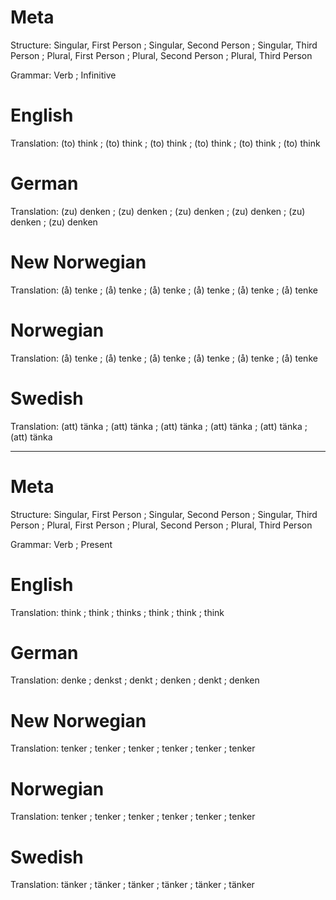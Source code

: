 Meta
====

Structure: Singular, First Person ; Singular, Second Person ; Singular, Third Person ;
           Plural, First Person   ; Plural, Second Person   ; Plural, Third Person

Grammar:   Verb ; Infinitive



English
=======

Translation: (to) think ; (to) think ; (to) think ;
             (to) think ; (to) think ; (to) think



German
======

Translation: (zu) denken ; (zu) denken ; (zu) denken ;
             (zu) denken ; (zu) denken ; (zu) denken



New Norwegian
=============

Translation: (å) tenke ; (å) tenke ; (å) tenke ;
             (å) tenke ; (å) tenke ; (å) tenke



Norwegian
=========

Translation: (å) tenke ; (å) tenke ; (å) tenke ;
             (å) tenke ; (å) tenke ; (å) tenke



Swedish
=======

Translation: (att) tänka ; (att) tänka ; (att) tänka ;
             (att) tänka ; (att) tänka ; (att) tänka



--------------------------------------------------------------------------------

Meta
====

Structure: Singular, First Person ; Singular, Second Person ; Singular, Third Person ;
           Plural, First Person   ; Plural, Second Person   ; Plural, Third Person

Grammar:   Verb ; Present



English
=======

Translation: think ; think ; thinks ;
             think ; think ; think



German
======

Translation: denke  ; denkst ; denkt  ;
             denken ; denkt  ; denken



New Norwegian
=============

Translation: tenker ; tenker ; tenker ;
             tenker ; tenker ; tenker



Norwegian
=========

Translation: tenker ; tenker ; tenker ;
             tenker ; tenker ; tenker



Swedish
=======

Translation: tänker ; tänker ; tänker ;
             tänker ; tänker ; tänker
